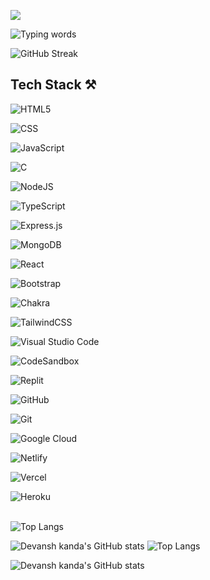 ![](https://komarev.com/ghpvc/?username=Devanshkanda&color=000000)

![Typing words](https://readme-typing-svg.herokuapp.com?font=Roboto&color=0B0BFF&size=25&lines=Full+stack+developer;Backend+Developer;Open+Source;Passionate+about+Tech;Cybersecurity+Enthusiast;ISC2+CC+Certified)

![GitHub Streak](https://github-readme-streak-stats.herokuapp.com/?user=Devanshkanda&theme=radical&hide_border=true)

## Tech Stack ⚒️

![HTML5](https://img.shields.io/badge/html-%23E34F26.svg?style=for-the-badge&logo=html5&logoColor=white)&nbsp; 

![CSS](https://img.shields.io/badge/css-%231572B6.svg?style=for-the-badge&logo=css3&logoColor=white) &nbsp;

![JavaScript](https://img.shields.io/badge/javascript-%23323330.svg?style=for-the-badge&logo=javascript&logoColor=%23F7DF1E) &nbsp;

![C](https://img.shields.io/badge/c-%2300599C.svg?style=for-the-badge&logo=c&logoColor=white) &nbsp;

![NodeJS](https://img.shields.io/badge/node.js-6DA55F?style=for-the-badge&logo=node.js&logoColor=white) &nbsp;

![TypeScript](https://img.shields.io/badge/typescript-%23007ACC.svg?style=for-the-badge&logo=typescript&logoColor=white)&nbsp; 

![Express.js](https://img.shields.io/badge/express.js-%23404d59.svg?style=for-the-badge&logo=express&logoColor=%2361DAFB) &nbsp;

![MongoDB](https://img.shields.io/badge/MongoDB-%234ea94b.svg?style=for-the-badge&logo=mongodb&logoColor=white)

![React](https://img.shields.io/badge/react-%2320232a.svg?style=for-the-badge&logo=react&logoColor=%2361DAFB) &nbsp;

![Bootstrap](https://img.shields.io/badge/bootstrap-%23563D7C.svg?style=for-the-badge&logo=bootstrap&logoColor=white)&nbsp; 

![Chakra](https://img.shields.io/badge/chakra-%234ED1C5.svg?style=for-the-badge&logo=chakraui&logoColor=white)&nbsp; 

![TailwindCSS](https://img.shields.io/badge/tailwindcss-%2338B2AC.svg?style=for-the-badge&logo=tailwind-css&logoColor=white)

![Visual Studio Code](https://img.shields.io/badge/Visual%20Studio%20Code-0078d7.svg?style=for-the-badge&logo=visual-studio-code&logoColor=white)&nbsp; 

![CodeSandbox](https://img.shields.io/badge/Codesandbox-040404?style=for-the-badge&logo=codesandbox&logoColor=DBDBDB)&nbsp; 

![Replit](https://img.shields.io/badge/Replit-DD1200?style=for-the-badge&logo=Replit&logoColor=white) &nbsp;

![GitHub](https://img.shields.io/badge/github-%23121011.svg?style=for-the-badge&logo=github&logoColor=white)&nbsp; 

![Git](https://img.shields.io/badge/git-%23F05033.svg?style=for-the-badge&logo=git&logoColor=white)

![Google Cloud](https://img.shields.io/badge/Google%20Cloud%20Platform-%234285F4.svg?style=for-the-badge&logo=google-cloud&logoColor=white) 

![Netlify](https://img.shields.io/badge/netlify-%23000000.svg?style=for-the-badge&logo=netlify&logoColor=#00C7B7) 

![Vercel](https://img.shields.io/badge/vercel-%23000000.svg?style=for-the-badge&logo=vercel&logoColor=white) 

![Heroku](https://img.shields.io/badge/heroku-%23430098.svg?style=for-the-badge&logo=heroku&logoColor=white)
<br><br>

![Top Langs](https://github-readme-stats.vercel.app/api/top-langs/?username=Devanshkanda&langs_count=10&layout=compact&theme=radical&hide_border=true)

![Devansh kanda's GitHub stats](https://github-readme-stats.vercel.app/api?username=Devanshkanda&show_icons=true&include_all_commits=true&count_private=true&theme=radical&hide_border=true)
![Top Langs](https://github-readme-stats.vercel.app/api/top-langs/?username=Devanshkanda&langs_count=10&layout=compact&theme=radical&hide_border=true)

![Devansh kanda's GitHub stats](https://github-readme-stats.vercel.app/api?username=Devanshkanda&show_icons=true&include_all_commits=true&count_private=true&theme=radical&hide_border=true)
